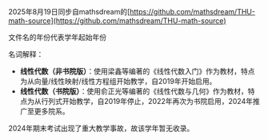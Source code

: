 2025年8月19日同步自mathsdream的[https://github.com/mathsdream/THU-math-source](https://github.com/mathsdream/THU-math-source)

文件名的年份代表学年起始年份

名词解释：
* **线性代数（非书院版）**：使用梁鑫等编著的《线性代数入门》作为教材，特点为从向量/线性映射/线性方程组开始教学，自2019年开始启用。
* **线性代数（书院版）**：使用俞正光等编著的《线性代数与几何》作为教材，特点为从行列式开始教学，自2019年停止，2022年再次为书院启用，2024年推广至更多院系。

2024年期末考试出现了重大教学事故，故该学年暂无收录。
